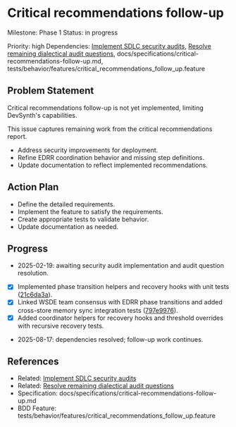 # Critical recommendations follow-up
Milestone: Phase 1
Status: in progress

Priority: high
Dependencies: [Implement SDLC security audits](archived/implement-sdlc-security-audits.md), [Resolve remaining dialectical audit questions](archived/Resolve-remaining-dialectical-audit-questions.md), docs/specifications/critical-recommendations-follow-up.md, tests/behavior/features/critical_recommendations_follow_up.feature

## Problem Statement
Critical recommendations follow-up is not yet implemented, limiting DevSynth's capabilities.


This issue captures remaining work from the critical recommendations report.

- Address security improvements for deployment.
- Refine EDRR coordination behavior and missing step definitions.
- Update documentation to reflect implemented recommendations.

## Action Plan
- Define the detailed requirements.
- Implement the feature to satisfy the requirements.
- Create appropriate tests to validate behavior.
- Update documentation as needed.

## Progress
- 2025-02-19: awaiting security audit implementation and audit question resolution.
- [x] Implemented phase transition helpers and recovery hooks with unit tests ([21c6da3a](../commit/21c6da3a)).
- [x] Linked WSDE team consensus with EDRR phase transitions and added cross-store memory sync integration tests ([797e9976](../commit/797e9976)).
- [x] Added coordinator helpers for recovery hooks and threshold overrides with recursive recovery tests.
- 2025-08-17: dependencies resolved; follow-up work continues.

## References
- Related: [Implement SDLC security audits](archived/implement-sdlc-security-audits.md)
- Related: [Resolve remaining dialectical audit questions](archived/Resolve-remaining-dialectical-audit-questions.md)
- Specification: docs/specifications/critical-recommendations-follow-up.md
- BDD Feature: tests/behavior/features/critical_recommendations_follow_up.feature

